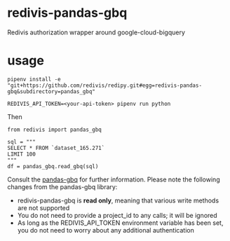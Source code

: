 # redivis-pandas-gbq
Redivis authorization wrapper around google-cloud-bigquery

# usage
```
pipenv install -e "git+https://github.com/redivis/redipy.git#egg=redivis-pandas-gbq&subdirectory=pandas_gbq"

REDIVIS_API_TOKEN=<your-api-token> pipenv run python
```
Then
```
from redivis import pandas_gbq

sql = """
SELECT * FROM `dataset_165.271`
LIMIT 100
"""
df = pandas_gbq.read_gbq(sql)
```

Consult the [pandas-gbq](https://pandas-gbq.readthedocs.io/en/latest/reading.html) for further information. Please note the following changes from the pandas-gbq library:
- redivis-pandas-gbq is **read only**, meaning that various write methods are not supported
- You do not need to provide a project_id to any calls; it will be ignored
- As long as the REDIVIS_API_TOKEN environment variable has been set, you do not need to worry about any additional authentication
